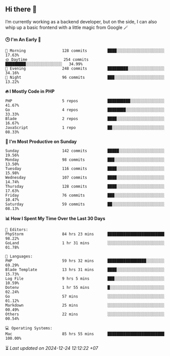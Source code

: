 ## Hi there 👋
I’m currently working as a backend developer, but on the side, I can also whip up a basic frontend with a little magic from Google 🪄

<!--START_SECTION:readme-stats-->
**🕒 I'm An Early 🐤**

```text
🌅 Morning                128 commits         ████░░░░░░░░░░░░░░░░░░░░░   17.63%
🌞 Daytime                254 commits         █████████░░░░░░░░░░░░░░░░   34.99%
🌆 Evening                248 commits         █████████░░░░░░░░░░░░░░░░   34.16%
🌙 Night                  96 commits          ███░░░░░░░░░░░░░░░░░░░░░░   13.22%
```

**🔥 I Mostly Code in PHP**

```text
PHP                      5 repos             ██████████░░░░░░░░░░░░░░░   41.67%
Go                       4 repos             ████████░░░░░░░░░░░░░░░░░   33.33%
Blade                    2 repos             ████░░░░░░░░░░░░░░░░░░░░░   16.67%
JavaScript               1 repo              ██░░░░░░░░░░░░░░░░░░░░░░░   08.33%
```

**📅 I'm Most Productive on Sunday**

```text
Sunday                   142 commits         █████░░░░░░░░░░░░░░░░░░░░   19.56%
Monday                   98 commits          ███░░░░░░░░░░░░░░░░░░░░░░   13.50%
Tuesday                  116 commits         ████░░░░░░░░░░░░░░░░░░░░░   15.98%
Wednesday                107 commits         ████░░░░░░░░░░░░░░░░░░░░░   14.74%
Thursday                 128 commits         ████░░░░░░░░░░░░░░░░░░░░░   17.63%
Friday                   76 commits          ███░░░░░░░░░░░░░░░░░░░░░░   10.47%
Saturday                 59 commits          ██░░░░░░░░░░░░░░░░░░░░░░░   08.13%
```

**📊 How I Spent My Time Over the Last 30 Days**

```text
📝 Editors:
PhpStorm                 84 hrs 23 mins      █████████████████████████   98.22%
GoLand                   1 hr 31 mins        ░░░░░░░░░░░░░░░░░░░░░░░░░   01.78%

💬 Languages:
PHP                      59 hrs 32 mins      █████████████████░░░░░░░░   69.29%
Blade Template           13 hrs 31 mins      ████░░░░░░░░░░░░░░░░░░░░░   15.73%
Log File                 9 hrs 5 mins        ███░░░░░░░░░░░░░░░░░░░░░░   10.59%
Dotenv                   1 hr 55 mins        █░░░░░░░░░░░░░░░░░░░░░░░░   02.24%
Go                       57 mins             ░░░░░░░░░░░░░░░░░░░░░░░░░   01.12%
Markdown                 25 mins             ░░░░░░░░░░░░░░░░░░░░░░░░░   00.49%
Others                   22 mins             ░░░░░░░░░░░░░░░░░░░░░░░░░   00.54%

💻 Operating Systems:
Mac                      85 hrs 55 mins      █████████████████████████   100.00%
```



⏳ *Last updated on 2024-12-24 12:12:22 +07*
<!--END_SECTION:readme-stats-->
